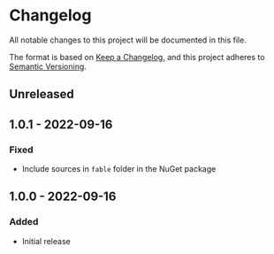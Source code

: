 # Changelog
All notable changes to this project will be documented in this file.

The format is based on [Keep a Changelog](https://keepachangelog.com/en/1.0.0/),
and this project adheres to [Semantic Versioning](https://semver.org/spec/v2.0.0.html).

## Unreleased

## 1.0.1 - 2022-09-16

### Fixed

* Include sources in `fable` folder in the NuGet package

## 1.0.0 - 2022-09-16
### Added

* Initial release
